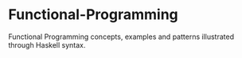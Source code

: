 # Functional-Programming
Functional Programming concepts, examples and patterns illustrated through Haskell syntax.
